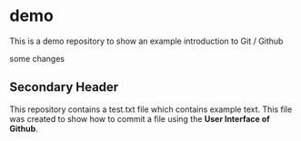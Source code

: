 # demo
This is a demo repository to show an example introduction to Git / Github

some changes

## Secondary Header
This repository contains a test.txt file which contains example text. This file was created to show how to commit a file using the **User Interface of Github**.
